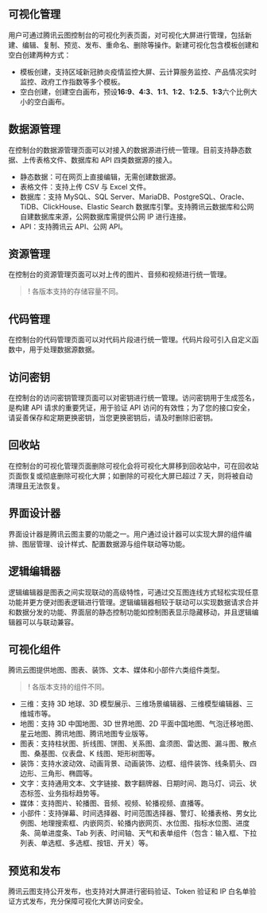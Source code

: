 
## 可视化管理

用户可通过腾讯云图控制台的可视化列表页面，对可视化大屏进行管理，包括新建、编辑、复制、预览、发布、重命名、删除等操作。新建可视化包含模板创建和空白创建两种方式：

- 模板创建，支持区域新冠肺炎疫情监控大屏、云计算服务监控、产品情况实时监控、政府工作指数等多个模板。
- 空白创建，创建空白画布，预设**16:9**、**4:3**、**1:1**、**1:2**、**1:2.5**、**1:3**六个比例大小的空白画布。

## 数据源管理

在控制台的数据源管理页面可以对接入的数据源进行统一管理。目前支持静态数据、上传表格文件、数据库和 API 四类数据源的接入。

- 静态数据：可在网页上直接编辑，无需创建数据源。
- 表格文件：支持上传 CSV 与 Excel 文件。
- 数据库：支持 MySQL、SQL Server、MariaDB、PostgreSQL、Oracle、TiDB、ClickHouse、Elastic Search 数据库引擎。支持腾讯云数据库和公网自建数据库来源，公网数据库需提供公网 IP 进行连接。
- API：支持腾讯云 API、公网 API。

## 资源管理

在控制台的资源管理页面可以对上传的图片、音频和视频进行统一管理。
>! 各版本支持的存储容量不同。

## 代码管理

在控制台的代码管理页面可以对代码片段进行统一管理。代码片段可引入自定义函数中，用于处理数据源数据。

## 访问密钥

在控制台的访问密钥管理页面可以对密钥进行统一管理。访问密钥用于生成签名，是构建 API 请求的重要凭证，用于验证 API 访问的有效性；为了您的接口安全，请妥善保存和定期更换密钥，当您更换密钥后，请及时删除旧密钥。

## 回收站

在控制台的可视化管理页面删除可视化会将可视化大屏移到回收站中，可在回收站页面恢复或彻底删除可视化大屏；如删除的可视化大屏已超过 7 天，则将被自动清理且无法恢复。

## 界面设计器

界面设计器是腾讯云图主要的功能之一。用户通过设计器可以实现大屏的组件编排、图层管理、设计样式、配置数据源与组件联动等功能。

## 逻辑编辑器

逻辑编辑器是图表之间实现联动的高级特性，可通过交互图连线方式轻松实现任意功能并更方便对图表逻辑进行管理。逻辑编辑器相较于联动可以实现数据请求合并和数据分发的功能、界面层的静态控制功能如控制图表显示隐藏移动，并且逻辑编辑器可以与联动兼容。

## 可视化组件

腾讯云图提供地图、图表、装饰、文本、媒体和小部件六类组件类型。
>! 各版本支持的组件不同。

- 三维：支持 3D 地球、3D 模型展示、三维场景编辑器、三维模型编辑器、三维城市等。
- 地图：支持 3D 中国地图、3D 世界地图、2D 平面中国地图、气泡迁移地图、星云地图、腾讯地图、腾讯地图专业版等。
- 图表：支持柱状图、折线图、饼图、关系图、盒须图、雷达图、漏斗图、散点图、桑基图、仪表盘、K 线图、矩形树图等。
- 装饰：支持水波动效、动画背景、动画装饰、边框、组件装饰、线条箭头、四边形、三角形、椭圆等。
- 文字：支持通用文本、文字链接、数字翻牌器、日期时间、跑马灯、词云、状态标签、业务指标趋势等。
- 媒体：支持图片、轮播图、音频、视频、轮播视频、直播等。
- 小部件：支持弹幕、时间选择器、时间范围选择器、警灯、轮播表格、男女比例图、地理搜索框、内嵌网页、轮播内嵌网页、水位图、指标水位图、进度条、简单进度条、Tab 列表、时间轴、天气和表单组件（包含：输入框、下拉列表、单选框、多选框、按钮、开关）等。

## 预览和发布

腾讯云图支持公开发布，也支持对大屏进行密码验证、Token 验证和 IP 白名单验证方式发布，充分保障可视化大屏访问安全。
